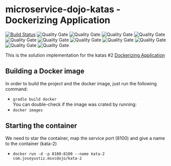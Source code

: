 # microservice-dojo-katas - Dockerizing Application
[![Build Status](https://travis-ci.org/joseyustiz/microservice-dojo-katas.svg?branch=master)](https://travis-ci.org/joseyustiz/microservice-dojo-katas) 
![Quality Gate](https://sonarcloud.io/api/project_badges/measure?project=joseyustiz_microservice-dojo-kata1&metric=alert_status)
![Quality Gate](https://sonarcloud.io/api/project_badges/measure?project=joseyustiz_microservice-dojo-kata1&metric=bugs)
![Quality Gate](https://sonarcloud.io/api/project_badges/measure?project=joseyustiz_microservice-dojo-kata1&metric=code_smells)
![Quality Gate](https://sonarcloud.io/api/project_badges/measure?project=joseyustiz_microservice-dojo-kata1&metric=coverage)
![Quality Gate](https://sonarcloud.io/api/project_badges/measure?project=joseyustiz_microservice-dojo-kata1&metric=duplicated_lines_density)
![Quality Gate](https://sonarcloud.io/api/project_badges/measure?project=joseyustiz_microservice-dojo-kata1&metric=ncloc)
![Quality Gate](https://sonarcloud.io/api/project_badges/measure?project=joseyustiz_microservice-dojo-kata1&metric=sqale_rating)
![Quality Gate](https://sonarcloud.io/api/project_badges/measure?project=joseyustiz_microservice-dojo-kata1&metric=reliability_rating)
![Quality Gate](https://sonarcloud.io/api/project_badges/measure?project=joseyustiz_microservice-dojo-kata1&metric=security_rating)
![Quality Gate](https://sonarcloud.io/api/project_badges/measure?project=joseyustiz_microservice-dojo-kata1&metric=sqale_index)
![Quality Gate](https://sonarcloud.io/api/project_badges/measure?project=joseyustiz_microservice-dojo-kata1&metric=vulnerabilities)

This is the solution implementation for the katas #2 [Dockerizing Application](http://accordance.github.io/microservice-dojo/kata2/dockerizing_application.html) 
## Building a Docker image
In order to build the project and the docker image, just run the following command:
* `gradle build docker`  
You can double-check if the image was crated by running:
* `docker images`

## Starting the container
 We need to star the container, map the service port (8100) and give a name to the container (kata-2)
 * `docker run -d -p 8100:8100 --name kata-2 com.joseyustiz.msvcdojo/kata-2`